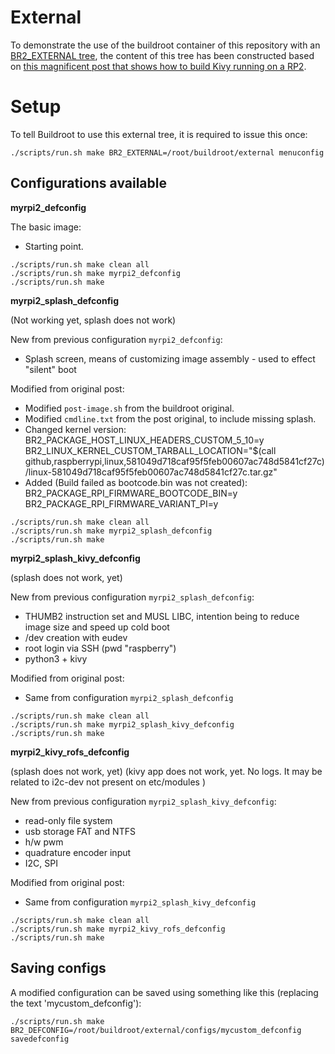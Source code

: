 # External

To demonstrate the use of the buildroot container of this repository with an [BR2_EXTERNAL tree][DOC_BR2_EXTERNAL], the content of this tree has been constructed based on [this magnificent post that shows how to build Kivy running on a RP2][post_kivy_rpi2].

# Setup

To tell Buildroot to use this external tree, it is required to issue this once:

```
./scripts/run.sh make BR2_EXTERNAL=/root/buildroot/external menuconfig
```

## Configurations available

**myrpi2_defconfig**

The basic image:
- Starting point.

``` shell
./scripts/run.sh make clean all
./scripts/run.sh make myrpi2_defconfig
./scripts/run.sh make
```

**myrpi2_splash_defconfig**

(Not working yet, splash does not work)

New from previous configuration `myrpi2_defconfig`:
- Splash screen, means of customizing image assembly - used to effect "silent" boot 

Modified from original post:
- Modified `post-image.sh` from the buildroot original.
- Modified `cmdline.txt` from the post original, to include missing splash.
- Changed kernel version:
    BR2_PACKAGE_HOST_LINUX_HEADERS_CUSTOM_5_10=y
    BR2_LINUX_KERNEL_CUSTOM_TARBALL_LOCATION="$(call github,raspberrypi,linux,581049d718caf95f5feb00607ac748d5841cf27c)/linux-581049d718caf95f5feb00607ac748d5841cf27c.tar.gz"
- Added (Build failed as bootcode.bin was not created):
    BR2_PACKAGE_RPI_FIRMWARE_BOOTCODE_BIN=y
    BR2_PACKAGE_RPI_FIRMWARE_VARIANT_PI=y

``` shell
./scripts/run.sh make clean all
./scripts/run.sh make myrpi2_splash_defconfig
./scripts/run.sh make
```

**myrpi2_splash_kivy_defconfig**

(splash does not work, yet)

New from previous configuration `myrpi2_splash_defconfig`:
- THUMB2 instruction set and MUSL LIBC, intention being to reduce image size and speed up cold boot
- /dev creation with eudev
- root login via SSH (pwd "raspberry")
- python3 + kivy

Modified from original post:
- Same from configuration `myrpi2_splash_defconfig`

``` shell
./scripts/run.sh make clean all
./scripts/run.sh make myrpi2_splash_kivy_defconfig
./scripts/run.sh make
```

**myrpi2_kivy_rofs_defconfig**

(splash does not work, yet)
(kivy app does not work, yet. No logs. It may be related to i2c-dev not present on etc/modules )

New from previous configuration `myrpi2_splash_kivy_defconfig`:
- read-only file system
- usb storage FAT and NTFS
- h/w pwm
- quadrature encoder input
- I2C, SPI

Modified from original post:
- Same from configuration `myrpi2_splash_kivy_defconfig`

``` shell
./scripts/run.sh make clean all
./scripts/run.sh make myrpi2_kivy_rofs_defconfig
./scripts/run.sh make
```

## Saving configs

A modified configuration can be saved using something like this (replacing the text 'mycustom_defconfig'):

```shell
./scripts/run.sh make BR2_DEFCONFIG=/root/buildroot/external/configs/mycustom_defconfig savedefconfig
```

[post_kivy_rpi2]:https://forums.raspberrypi.com/viewtopic.php?t=307052&sid=b8bbc7d25cf2b58cb6d4a35edd716d6a
[DOC_BR2_EXTERNAL]:https://buildroot.org/downloads/manual/manual.html#customize-dir-structure